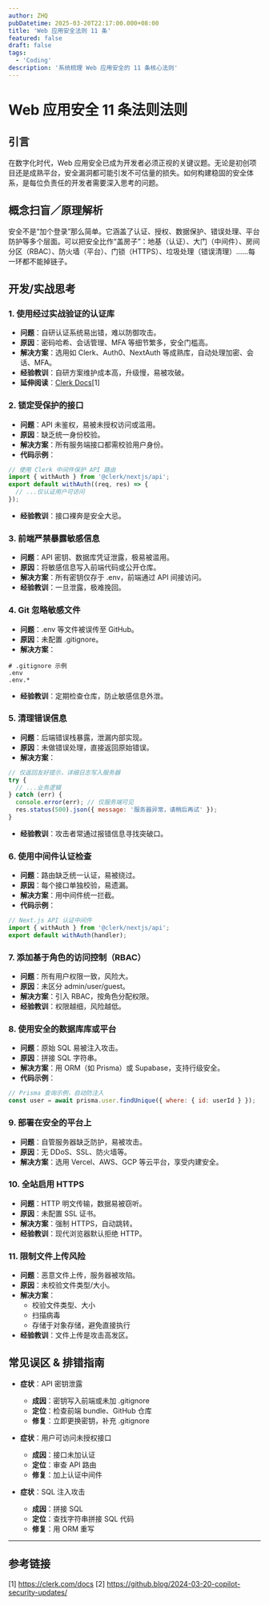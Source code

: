 ```yaml
---
author: ZHQ
pubDatetime: 2025-03-20T22:17:00.000+08:00
title: 'Web 应用安全法则 11 条'
featured: false
draft: false
tags:
  - 'Coding'
description: '系统梳理 Web 应用安全的 11 条核心法则'
---
```


# Web 应用安全 11 条法则法则

## 引言

在数字化时代，Web 应用安全已成为开发者必须正视的关键议题。无论是初创项目还是成熟平台，安全漏洞都可能引发不可估量的损失。如何构建稳固的安全体系，是每位负责任的开发者需要深入思考的问题。

## 概念扫盲／原理解析

安全不是“加个登录”那么简单。它涵盖了认证、授权、数据保护、错误处理、平台防护等多个层面。可以把安全比作“盖房子”：地基（认证）、大门（中间件）、房间分区（RBAC）、防火墙（平台）、门锁（HTTPS）、垃圾处理（错误清理）……每一环都不能掉链子。

## 开发/实战思考

### 1. 使用经过实战验证的认证库
- **问题**：自研认证系统易出错，难以防御攻击。
- **原因**：密码哈希、会话管理、MFA 等细节繁多，安全门槛高。
- **解决方案**：选用如 Clerk、Auth0、NextAuth 等成熟库，自动处理加密、会话、MFA。
- **经验教训**：自研方案维护成本高，升级慢，易被攻破。
- **延伸阅读**：[Clerk Docs](https://clerk.com/docs)[1]

### 2. 锁定受保护的接口
- **问题**：API 未鉴权，易被未授权访问或滥用。
- **原因**：缺乏统一身份校验。
- **解决方案**：所有服务端接口都需校验用户身份。
- **代码示例**：
```js
// 使用 Clerk 中间件保护 API 路由
import { withAuth } from '@clerk/nextjs/api';
export default withAuth((req, res) => {
  // ...仅认证用户可访问
});
```
- **经验教训**：接口裸奔是安全大忌。

### 3. 前端严禁暴露敏感信息
- **问题**：API 密钥、数据库凭证泄露，极易被滥用。
- **原因**：将敏感信息写入前端代码或公开仓库。
- **解决方案**：所有密钥仅存于 .env，前端通过 API 间接访问。
- **经验教训**：一旦泄露，极难挽回。

### 4. Git 忽略敏感文件
- **问题**：.env 等文件被误传至 GitHub。
- **原因**：未配置 .gitignore。
- **解决方案**：
```
# .gitignore 示例
.env
.env.*
```
- **经验教训**：定期检查仓库，防止敏感信息外泄。

### 5. 清理错误信息
- **问题**：后端错误栈暴露，泄漏内部实现。
- **原因**：未做错误处理，直接返回原始错误。
- **解决方案**：
```js
// 仅返回友好提示，详细日志写入服务器
try {
  // ...业务逻辑
} catch (err) {
  console.error(err); // 仅服务端可见
  res.status(500).json({ message: '服务器异常，请稍后再试' });
}
```
- **经验教训**：攻击者常通过报错信息寻找突破口。

### 6. 使用中间件认证检查
- **问题**：路由缺乏统一认证，易被绕过。
- **原因**：每个接口单独校验，易遗漏。
- **解决方案**：用中间件统一拦截。
- **代码示例**：
```js
// Next.js API 认证中间件
import { withAuth } from '@clerk/nextjs/api';
export default withAuth(handler);
```

### 7. 添加基于角色的访问控制（RBAC）
- **问题**：所有用户权限一致，风险大。
- **原因**：未区分 admin/user/guest。
- **解决方案**：引入 RBAC，按角色分配权限。
- **经验教训**：权限越细，风险越低。

### 8. 使用安全的数据库库或平台
- **问题**：原始 SQL 易被注入攻击。
- **原因**：拼接 SQL 字符串。
- **解决方案**：用 ORM（如 Prisma）或 Supabase，支持行级安全。
- **代码示例**：
```js
// Prisma 查询示例，自动防注入
const user = await prisma.user.findUnique({ where: { id: userId } });
```

### 9. 部署在安全的平台上
- **问题**：自管服务器缺乏防护，易被攻击。
- **原因**：无 DDoS、SSL、防火墙等。
- **解决方案**：选用 Vercel、AWS、GCP 等云平台，享受内建安全。

### 10. 全站启用 HTTPS
- **问题**：HTTP 明文传输，数据易被窃听。
- **原因**：未配置 SSL 证书。
- **解决方案**：强制 HTTPS，自动跳转。
- **经验教训**：现代浏览器默认拒绝 HTTP。

### 11. 限制文件上传风险
- **问题**：恶意文件上传，服务器被攻陷。
- **原因**：未校验文件类型/大小。
- **解决方案**：
  - 校验文件类型、大小
  - 扫描病毒
  - 存储于对象存储，避免直接执行
- **经验教训**：文件上传是攻击高发区。


## 常见误区 & 排错指南

- **症状**：API 密钥泄露
  - **成因**：密钥写入前端或未加 .gitignore
  - **定位**：检查前端 bundle、GitHub 仓库
  - **修复**：立即更换密钥，补充 .gitignore

- **症状**：用户可访问未授权接口
  - **成因**：接口未加认证
  - **定位**：审查 API 路由
  - **修复**：加上认证中间件

- **症状**：SQL 注入攻击
  - **成因**：拼接 SQL
  - **定位**：查找字符串拼接 SQL 代码
  - **修复**：用 ORM 重写

---

## 参考链接

[1] https://clerk.com/docs
[2] https://github.blog/2024-03-20-copilot-security-updates/
